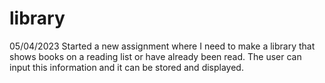 # library

05/04/2023
Started a new assignment where I need to make a library that shows books on a reading list or have already been read. The user can input this information and it can be stored and displayed.